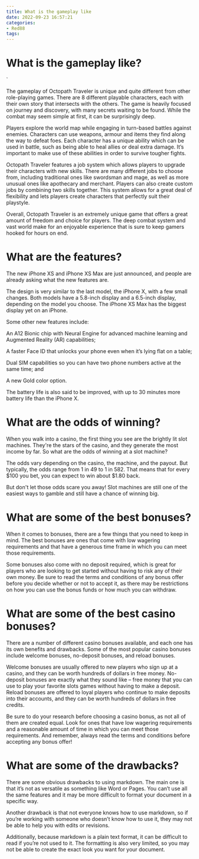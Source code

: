 ```yaml
---
title: What is the gameplay like
date: 2022-09-23 16:57:21
categories:
- Red88
tags:
---
```



#  What is the gameplay like?

`

The gameplay of Octopath Traveler is unique and quite different from other role-playing games. There are 8 different playable characters, each with their own story that intersects with the others. The game is heavily focused on journey and discovery, with many secrets waiting to be found. While the combat may seem simple at first, it can be surprisingly deep.

Players explore the world map while engaging in turn-based battles against enemies. Characters can use weapons, armour and items they find along the way to defeat foes. Each character has a unique ability which can be used in battle, such as being able to heal allies or deal extra damage. It’s important to make use of these abilities in order to survive tougher fights.

Octopath Traveler features a job system which allows players to upgrade their characters with new skills. There are many different jobs to choose from, including traditional ones like swordsman and mage, as well as more unusual ones like apothecary and merchant. Players can also create custom jobs by combining two skills together. This system allows for a great deal of flexibility and lets players create characters that perfectly suit their playstyle.

Overall, Octopath Traveler is an extremely unique game that offers a great amount of freedom and choice for players. The deep combat system and vast world make for an enjoyable experience that is sure to keep gamers hooked for hours on end.

#  What are the features?

The new iPhone XS and iPhone XS Max are just announced, and people are already asking what the new features are.

The design is very similar to the last model, the iPhone X, with a few small changes. Both models have a 5.8-inch display and a 6.5-inch display, depending on the model you choose. The iPhone XS Max has the biggest display yet on an iPhone.

Some other new features include:

An A12 Bionic chip with Neural Engine for advanced machine learning and Augmented Reality (AR) capabilities;

A faster Face ID that unlocks your phone even when it’s lying flat on a table;

Dual SIM capabilities so you can have two phone numbers active at the same time; and

A new Gold color option.

The battery life is also said to be improved, with up to 30 minutes more battery life than the iPhone X.

#  What are the odds of winning?

When you walk into a casino, the first thing you see are the brightly lit slot machines. They're the stars of the casino, and they generate the most income by far. So what are the odds of winning at a slot machine?

The odds vary depending on the casino, the machine, and the payout. But typically, the odds range from 1 in 49 to 1 in 582. That means that for every $100 you bet, you can expect to win about $1.80 back.

But don't let those odds scare you away! Slot machines are still one of the easiest ways to gamble and still have a chance of winning big.

#  What are some of the best bonuses?

When it comes to bonuses, there are a few things that you need to keep in mind. The best bonuses are ones that come with low wagering requirements and that have a generous time frame in which you can meet those requirements.

Some bonuses also come with no deposit required, which is great for players who are looking to get started without having to risk any of their own money. Be sure to read the terms and conditions of any bonus offer before you decide whether or not to accept it, as there may be restrictions on how you can use the bonus funds or how much you can withdraw.

# What are some of the best casino bonuses?

There are a number of different casino bonuses available, and each one has its own benefits and drawbacks. Some of the most popular casino bonuses include welcome bonuses, no-deposit bonuses, and reload bonuses.

Welcome bonuses are usually offered to new players who sign up at a casino, and they can be worth hundreds of dollars in free money. No-deposit bonuses are exactly what they sound like – free money that you can use to play your favorite slots games without having to make a deposit. Reload bonuses are offered to loyal players who continue to make deposits into their accounts, and they can be worth hundreds of dollars in free credits.

Be sure to do your research before choosing a casino bonus, as not all of them are created equal. Look for ones that have low wagering requirements and a reasonable amount of time in which you can meet those requirements. And remember, always read the terms and conditions before accepting any bonus offer!

#  What are some of the drawbacks?

There are some obvious drawbacks to using markdown. The main one is that it’s not as versatile as something like Word or Pages. You can’t use all the same features and it may be more difficult to format your document in a specific way.

Another drawback is that not everyone knows how to use markdown, so if you’re working with someone who doesn’t know how to use it, they may not be able to help you with edits or revisions.

Additionally, because markdown is a plain text format, it can be difficult to read if you’re not used to it. The formatting is also very limited, so you may not be able to create the exact look you want for your document.